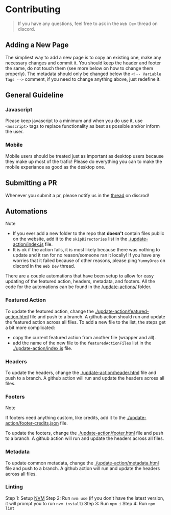 # Contributing
> If you have any questions, feel free to ask in the `Web Dev` thread on discord.

## Adding a New Page

The simpliest way to add a new page is to copy an existing one, make any necessary changes and commit it. You should keep the header and footer the same, do not touch them (see more below on how to change them properly). The metadata should only be changed below the `<!-- Variable Tags -->` comment, if you need to change anything above, just redefine it.

## General Guideline

### Javascript

Please keep javascript to a minimum and when you do use it, use `<noscript>` tags to replace functionality as best as possible and/or inform the user.

### Mobile

Mobile users should be treated just as important as desktop users because they make up most of the trafic! Please do everything you can to make the mobile experiance as good as the desktop one.

## Submitting a PR

Whenever you submit a pr, please notify us in the [thread](https://discord.com/channels/252701351786577920/1149204674390536262) on discrod!

## Automations
> [!note]
> - If you ever add a new folder to the repo that **doesn't** contain files public on the website, add it to the `skipDirectories` list in the [./update-action/index.js](./update-action/index.js) file.
> - It is ok if the action fails, it is most likely because there was nothing to update and it ran for no reason/someone ran it locally! If you have any worries that it failed because of other reasons, please ping `YummyOreo` on discord in the `Web Dev` thread.

There are a couple automations that have been setup to allow for easy updating of the featured action, headers, metadata, and footers. All the code for the automations can be found in the [/update-actions/](./update-action/) folder.

### Featured Action

To update the featured action, change the [./update-action/featured-action.html](./update-action/featured-action.html) file and push to a branch. A github action should run and update the featured action across all files. To add a new file to the list, the steps get a bit more complicated:
- copy the current featured action from another file (wrapper and all).
- add the name of the new file to the `featuredActionFiles` list in the [./update-action/index.js](./update-action/index.js) file.

### Headers

To update the headers, change the [./update-action/header.html](./update-action/header.html) file and push to a branch. A github action will run and update the headers across all files.

### Footers

> [!note]
> If footers need anything custom, like credits, add it to the [./update-action/footer-credits.json](./update-action/footer-credits.json) file.

To update the footers, change the [./update-action/footer.html](./update-action/footer.html) file and push to a branch. A github action will run and update the headers across all files.

### Metadata

To update common metadata, change the [./update-action/metadata.html](./update-action/metadata.html) file and push to a branch. A github action will run and update the headers across all files.

### Linting
Step 1: Setup [NVM](https://github.com/nvm-sh/nvm?tab=readme-ov-file#install--update-script)
Step 2: Run `nvm use` (if you don't have the latest version, it will prompt you to run `nvm install`)
Step 3: Run `npm i`
Step 4: Run `npm lint`
